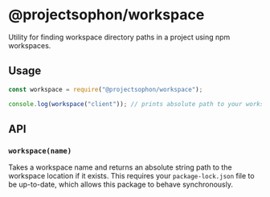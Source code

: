 # @projectsophon/workspace

Utility for finding workspace directory paths in a project using npm workspaces.

## Usage

```js
const workspace = require("@projectsophon/workspace");

console.log(workspace("client")); // prints absolute path to your workspace named "client"
```

## API

### `workspace(name)`

Takes a workspace name and returns an absolute string path to the workspace location if it exists.
This requires your `package-lock.json` file to be up-to-date, which allows this package to behave
synchronously.
